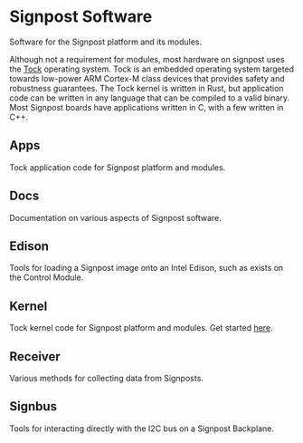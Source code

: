 Signpost Software
=================

Software for the Signpost platform and its modules.

Although not a requirement for modules, most hardware on signpost uses the
[Tock](https://github.com/helena-project/tock) operating system. Tock is an
embedded operating system targeted towards low-power ARM Cortex-M class devices
that provides safety and robustness guarantees. The Tock kernel is written in
Rust, but application code can be written in any language that can be compiled
to a valid binary. Most Signpost boards have applications written in C, with a
few written in C++.

## Apps

Tock application code for Signpost platform and modules.

## Docs

Documentation on various aspects of Signpost software. 

## Edison

Tools for loading a Signpost image onto an Intel Edison, such as exists on the
Control Module.

## Kernel

Tock kernel code for Signpost platform and modules. Get started [here](kernel/).

## Receiver

Various methods for collecting data from Signposts.

## Signbus

Tools for interacting directly with the I2C bus on a Signpost Backplane.

